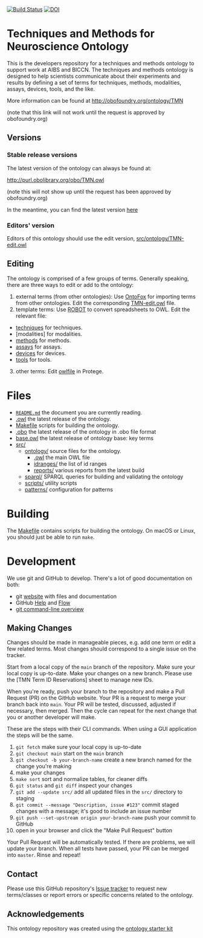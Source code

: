[![Build Status](https://travis-ci.org/patrick-lloyd-ray/TMN.svg?branch=master)](https://travis-ci.org/patrick-lloyd-ray/TMN)
[![DOI](https://zenodo.org/badge/13996/patrick-lloyd-ray/TMN.svg)](https://zenodo.org/badge/latestdoi/13996/patrick-lloyd-ray/TMN)

# Techniques and Methods for Neuroscience Ontology
This is the developers repository for a techniques and methods ontology to support work at AIBS and BICCN. The techniques and methods ontology is designed to help scientists communicate about their experiments and results by defining a set of terms for techniques, methods, modalities, assays, devices, tools, and the like.

More information can be found at http://obofoundry.org/ontology/TMN

(note that this link will not work until the request is approved by obofoundry.org)

## Versions

### Stable release versions

The latest version of the ontology can always be found at:

http://purl.obolibrary.org/obo/TMN.owl

(note this will not show up until the request has been approved by obofoundry.org)

In the meantime, you can find the latest version [here](https://github.com/patrick-lloyd-ray/TMN/blob/main/TMN.owl)

### Editors' version

Editors of this ontology should use the edit version, [src/ontology/TMN-edit.owl](src/ontology/TMN-edit.owl)

## Editing
The ontology is comprised of a few groups of terms. Generally speaking, there are three ways to edit or add to the ontology: 

1. external terms (from other ontologies): Use [OntoFox](http://ontofox.hegroup.org) for importing terms from other ontologies. Edit the corresponding [TMN-edit.owl](https://github.com/patrick-lloyd-ray/TMN/blob/main/src/ontology/TMN-edit.owl) file. 
2. template terms: Use [ROBOT](http://robot.obolibrary.org/template) to convert spreadsheets to OWL. Edit the relevant file:
  - [techniques](https://github.com/patrick-lloyd-ray/TMN/blob/main/templates/techniques_template.csv) for techniques.
  - [modalities] for modalities.
  - [methods](https://github.com/patrick-lloyd-ray/TMN/blob/main/templates/methods_template.csv) for methods.
  - [assays](https://github.com/patrick-lloyd-ray/TMN/blob/main/templates/assay_template.csv) for assays. 
  - [devices](https://github.com/patrick-lloyd-ray/TMN/blob/main/templates/devices_template.csv) for devices.
  - [tools](https://github.com/patrick-lloyd-ray/TMN/blob/main/templates/tools_template.csv) for tools.
3. other terms: Edit [owlfile](https://github.com/patrick-lloyd-ray/TMN/blob/main/src/ontology/TMN-edit.owl) in Protege.

# Files
- [`README.md`](README.md) the document you are currently reading. 
- [.owl](https://github.com/patrick-lloyd-ray/TMN/blob/main/TMN.owl) the latest release of the ontology.
- [Makefile](https://github.com/patrick-lloyd-ray/TMN/blob/main/src/ontology/Makefile) scripts for building the ontology.
- [.obo](https://github.com/patrick-lloyd-ray/TMN/blob/main/TMN.obo) the latest release of the ontology in .obo file format
- [base.owl](https://github.com/patrick-lloyd-ray/TMN/blob/main/TMN-base.owl) the latest release of ontology base: key terms
- [src/](https://github.com/patrick-lloyd-ray/TMN/tree/main/src)
    - [ontology/](https://github.com/patrick-lloyd-ray/TMN/tree/main/src/ontology) source files for the ontology.
        - [.owl](https://github.com/patrick-lloyd-ray/TMN/blob/main/src/ontology/TMN-edit.owl) the main OWL file
        - [idranges/](https://github.com/patrick-lloyd-ray/TMN/blob/main/src/ontology/TMN-idranges.owl) the list of id ranges
        - [reports/](https://github.com/patrick-lloyd-ray/TMN/tree/main/src/ontology/reports) various reports from the latest build
    - [sparql/](https://github.com/patrick-lloyd-ray/TMN/tree/main/src/sparql) SPARQL queries for building and validating the ontology
    - [scripts/](https://github.com/patrick-lloyd-ray/TMN/tree/main/src/scripts) utility scripts
    - [patterns/](https://github.com/patrick-lloyd-ray/TMN/tree/main/src/patterns) configuration for patterns

# Building

The [Makefile](https://github.com/patrick-lloyd-ray/TMN/blob/main/src/ontology/Makefile) contains scripts for building the ontology. On macOS or Linux, you should just be able to run `make`.

# Development

We use git and GitHub to develop. There's a lot of good documentation on both:

- git [website](https://git-scm.com) with files and documentation
- GitHub [Help](https://help.github.com) and [Flow](https://guides.github.com/introduction/flow/)
- [git command-line overview](http://dont-be-afraid-to-commit.readthedocs.io/en/latest/git/commandlinegit.html)

## Making Changes

Changes should be made in manageable pieces, e.g. add one term or edit a few related terms. Most changes should correspond to a single issue on the tracker.

Start from a local copy of the `main` branch of the repository. Make sure your local copy is up-to-date. Make your changes on a new branch. Please use the [TMN Term ID Reservations] sheet to manage new IDs.

When you're ready, push your branch to the repository and make a Pull Request (PR) on the GitHub website. Your PR is a request to merge your branch back into `main`. Your PR will be tested, discussed, adjusted if necessary, then merged. Then the cycle can repeat for the next change that you or another developer will make.

These are the steps with their CLI commands. When using a GUI application the steps will be the same.

1. `git fetch` make sure your local copy is up-to-date
2. `git checkout main` start on the `main` branch
3. `git checkout -b your-branch-name` create a new branch named for the change you're making
4. make your changes
5. `make sort` sort and normalize tables, for cleaner diffs
6. `git status` and `git diff` inspect your changes
7. `git add --update src/` add all updated files in the `src/` directory to staging
8. `git commit --message "Description, issue #123"` commit staged changes with a message; it's good to include an issue number
9. `git push --set-upstream origin your-branch-name` push your commit to GitHub
10. open <link> in your browser and click the "Make Pull Request" button

Your Pull Request will be automatically tested. If there are problems, we will update your branch. When all tests have passed, your PR can be merged into `master`. Rinse and repeat!

## Contact

Please use this GitHub repository's [Issue tracker](https://github.com/patrick-lloyd-ray/TMN/issues) to request new terms/classes or report errors or specific concerns related to the ontology.

## Acknowledgements

This ontology repository was created using the [ontology starter kit](https://github.com/INCATools/ontology-starter-kit)
